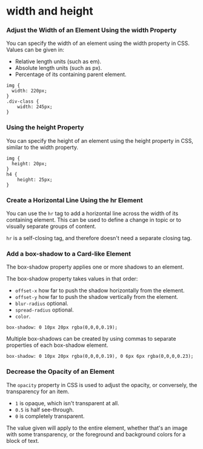# width and height

### Adjust the Width of an Element Using the width Property
You can specify the width of an element using the width property in CSS. Values can be given in:
- Relative length units (such as em).
- Absolute length units (such as px).
- Percentage of its containing parent element.

```
img {
  width: 220px;
}
.div-class {
	width: 245px;
}
```

### Using the height Property
You can specify the height of an element using the height property in CSS, similar to the width property.
```
img {
  height: 20px;
}
h4 {
	height: 25px;
}
```

### Create a Horizontal Line Using the hr Element
You can use the `hr` tag to add a horizontal line across the width of its containing element. This can be used to define a change in topic or to visually separate groups of content.

`hr` is a self-closing tag, and therefore doesn't need a separate closing tag.

### Add a box-shadow to a Card-like Element
The box-shadow property applies one or more shadows to an element.

The box-shadow property takes values in that order:
- `offset-x` how far to push the shadow horizontally from the element.
- `offset-y` how far to push the shadow vertically from the element.
- `blur-radius` optional.
- `spread-radius` optional.
- `color`.

```
box-shadow: 0 10px 20px rgba(0,0,0,0.19);
```
Multiple box-shadows can be created by using commas to separate properties of each box-shadow element.
```
box-shadow: 0 10px 20px rgba(0,0,0,0.19), 0 6px 6px rgba(0,0,0,0.23);
```

### Decrease the Opacity of an Element
The `opacity` property in CSS is used to adjust the opacity, or conversely, the transparency for an item.
- `1` is opaque, which isn't transparent at all.
- `0.5` is half see-through.
- `0` is completely transparent.

The value given will apply to the entire element, whether that's an image with some transparency, or the foreground and background colors for a block of text.
